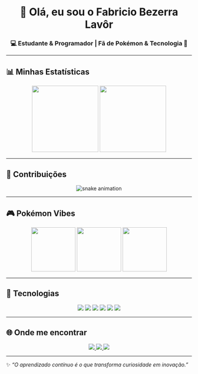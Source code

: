 <!-- Banner -->
<h1 align="center">👋 Olá, eu sou o Fabricio Bezerra Lavôr</h1>
<h3 align="center">💻 Estudante & Programador | Fã de Pokémon & Tecnologia 🚀</h3>

---

## 📊 Minhas Estatísticas  

<p align="center">
  <img src="https://github-readme-stats.vercel.app/api?username=SEU_USUARIO&show_icons=true&theme=react&bg_color=0D1117&hide_border=true&count_private=true" height="180em"/>
  <img src="https://github-readme-stats.vercel.app/api/top-langs/?username=SEU_USUARIO&layout=compact&theme=react&bg_color=0D1117&hide_border=true" height="180em"/>
</p>

---

## 🐍 Contribuições  

<p align="center">
  <img src="https://github.com/SEU_USUARIO/SEU_USUARIO/blob/output/github-contribution-grid-snake.svg" alt="snake animation"/>
</p>

---

## 🎮 Pokémon Vibes  

<p align="center">
  <img src="https://media.giphy.com/media/DRfu7BT8ZK1uo/giphy.gif" width="120px" />
  <img src="https://media.giphy.com/media/2v170e71aanfi/giphy.gif" width="120px" />
  <img src="https://media.giphy.com/media/EVODaJHSXZGta/giphy.gif" width="120px" />
</p>

---

## 🚀 Tecnologias  

<p align="center">
  <img src="https://img.shields.io/badge/JavaScript-000?style=for-the-badge&logo=javascript" />
  <img src="https://img.shields.io/badge/Python-000?style=for-the-badge&logo=python" />
  <img src="https://img.shields.io/badge/C-000?style=for-the-badge&logo=c" />
  <img src="https://img.shields.io/badge/React-000?style=for-the-badge&logo=react" />
  <img src="https://img.shields.io/badge/Node.js-000?style=for-the-badge&logo=nodedotjs" />
  <img src="https://img.shields.io/badge/Linux-000?style=for-the-badge&logo=linux" />
</p>

---

## 🌐 Onde me encontrar  

<p align="center">
  <a href="https://www.linkedin.com/in/SEU-LINKEDIN">
    <img src="https://img.shields.io/badge/LinkedIn-0A66C2?style=for-the-badge&logo=linkedin&logoColor=fff" />
  </a>
  <a href="mailto:SEUEMAIL@gmail.com">
    <img src="https://img.shields.io/badge/Email-D14836?style=for-the-badge&logo=gmail&logoColor=fff" />
  </a>
  <a href="https://SEUPORTFOLIO.com">
    <img src="https://img.shields.io/badge/Portfólio-000?style=for-the-badge&logo=vercel&logoColor=fff" />
  </a>
</p>

---

✨ *“O aprendizado contínuo é o que transforma curiosidade em inovação.”*  
